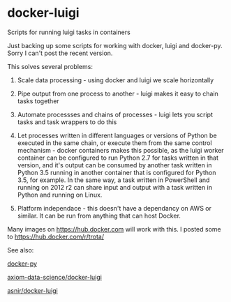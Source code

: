 # docker-luigi
Scripts for running luigi tasks in containers

Just backing up some scripts for working with docker, luigi and docker-py.  Sorry I can't post the recent version.

This solves several problems:

1) Scale data processing - using docker and luigi we scale horizontally

2) Pipe output from one process to another - luigi makes it easy to chain tasks together

3) Automate processses and chains of processes - luigi lets you script tasks and task wrappers to do this

4) Let processes written in different languages or versions of Python be executed in the same chain, or execute them from the same control mechanism - docker containers makes this possible, as the luigi worker container can be configured to run Python 2.7 for tasks written in that version, and it's output can be consumed by another task written in Python 3.5 running in another container that is configured for Python 3.5, for example.  In the same way, a task written in PowerShell and running on 2012 r2 can share input and output with a task written in Python and running on Linux.

5) Platform independace - this doesn't have a dependancy on AWS or similar.  It can be run from anything that can host Docker.

Many images on https://hub.docker.com will work with this.  I posted some to https://hub.docker.com/r/trota/

See also:

[docker-py](https://github.com/docker/docker-py)

[axiom-data-science/docker-luigi](https://github.com/axiom-data-science/docker-luigi)

[asnir/docker-luigi](https://github.com/asnir/docker-luigi)
